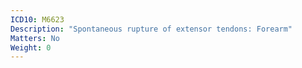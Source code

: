 ```yaml
---
ICD10: M6623
Description: "Spontaneous rupture of extensor tendons: Forearm"
Matters: No
Weight: 0
---
```


